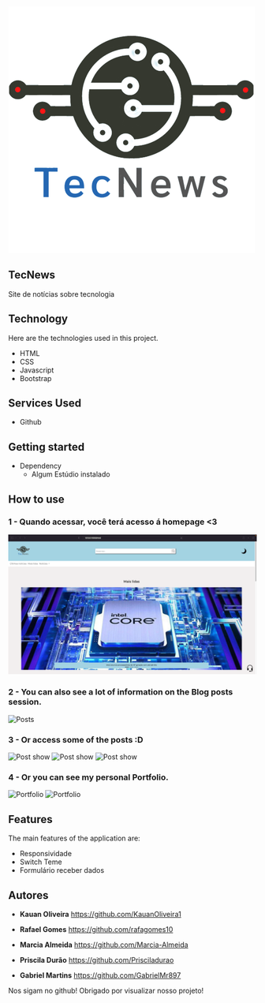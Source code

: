![Logo do projeto](https://github.com/GabrielMr897/TecNews-Trabalho-Final/blob/main/assets/TecNews.png)

## TecNews

Site de notícias sobre tecnologia


## Technology 

Here are the technologies used in this project.

* HTML
* CSS
* Javascript
* Bootstrap

## Services Used

* Github


## Getting started

* Dependency
  - Algum Estúdio instalado  

## How to use

### 1 - Quando acessar, você terá acesso á homepage <3

![Homepage image](https://github.com/GabrielMr897/TecNews-Trabalho-Final/blob/main/assets/home.png)

### 2 - You can also see a lot of information on the Blog posts session.

![Posts]()

### 3 - Or access some of the posts :D

![Post show]()
![Post show]()
![Post show]()

### 4 - Or you can see my personal Portfolio.

![Portfolio]()
![Portfolio]()


## Features

The main features of the application are:
 - Responsividade
 - Switch Teme
 - Formulário receber dados 


  ## Autores

  * **Kauan Oliveira**
  https://github.com/KauanOliveira1
  
  * **Rafael Gomes**
  https://github.com/rafagomes10
  
  * **Marcia Almeida**
  https://github.com/Marcia-Almeida
  
  * **Priscila Durão**
  https://github.com/Prisciladurao

  
  * **Gabriel Martins**
  https://github.com/GabrielMr897

  Nos sigam no github!
  Obrigado por visualizar nosso projeto!
